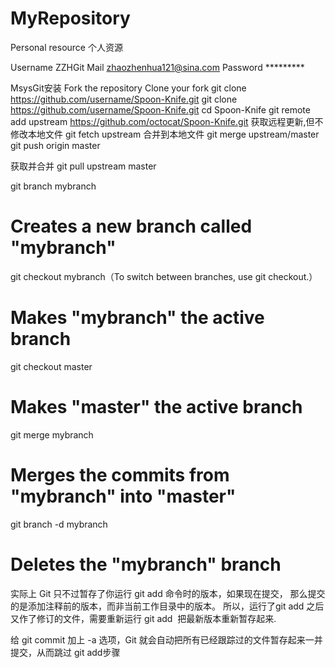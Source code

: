 ﻿MyRepository
============

Personal resource
个人资源


Username ZZHGit
Mail zhaozhenhua121@sina.com
Password *********

MsysGit安装
Fork the repository
Clone your fork
git clone https://github.com/username/Spoon-Knife.git
git clone https://github.com/username/Spoon-Knife.git
cd Spoon-Knife
git remote add upstream https://github.com/octocat/Spoon-Knife.git
获取远程更新,但不修改本地文件
git fetch upstream
合并到本地文件
git merge upstream/master
git push origin master

获取并合并
git pull upstream master

git branch mybranch
# Creates a new branch called "mybranch"
git checkout mybranch（To switch between branches, use git checkout.）
# Makes "mybranch" the active branch

git checkout master
# Makes "master" the active branch
git merge mybranch
# Merges the commits from "mybranch" into "master"
git branch -d mybranch
# Deletes the "mybranch" branch

实际上 Git 只不过暂存了你运行 git add 命令时的版本，如果现在提交，
那么提交的是添加注释前的版本，而非当前工作目录中的版本。
所以，运行了git add 之后又作了修订的文件，需要重新运行 git add 
把最新版本重新暂存起来.

给 git commit 加上 -a 选项，Git 就会自动把所有已经跟踪过的文件暂存起来一并提交，从而跳过 git add步骤

